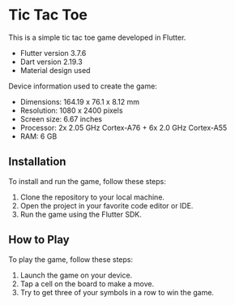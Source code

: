 # Tic Tac Toe

This is a simple tic tac toe game developed in Flutter.

  * Flutter version 3.7.6
  * Dart version 2.19.3
  * Material design used

Device information used to create the game:

  * Dimensions: 164.19 x 76.1 x 8.12 mm
  * Resolution: 1080 x 2400 pixels
  * Screen size: 6.67 inches
  * Processor: 2x 2.05 GHz Cortex-A76 + 6x 2.0 GHz Cortex-A55
  * RAM: 6 GB

## Installation

To install and run the game, follow these steps:

1. Clone the repository to your local machine.
2. Open the project in your favorite code editor or IDE.
3. Run the game using the Flutter SDK.

## How to Play

To play the game, follow these steps:

1. Launch the game on your device.
2. Tap a cell on the board to make a move.
3. Try to get three of your symbols in a row to win the game.

